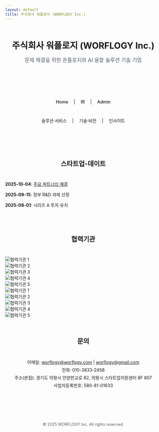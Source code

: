 ```yaml
---
layout: default
title: 주식회사 워플로지 (WORFLOGY Inc.)
---
```


<header style="text-align: center; padding: 2em 1em; border-bottom: 1px solid var(--border-color); background-color: var(--card-bg-color);">
  <h1 style="font-size: 2em; margin: 0.5em 0;">주식회사 워플로지 (WORFLOGY Inc.)</h1>
  <p style="font-size: 1.2em; color: #57606a;">문제 해결을 위한 온톨로지와 AI 융합 솔루션 기술 기업</p>
</header>

<nav style="text-align: center; padding: 1em; background-color: var(--card-bg-color); border-bottom: 1px solid var(--border-color);">
  <a href="/" style="margin: 0 1em; text-decoration: none; color: var(--accent-color); font-weight: 500;">Home</a> |
  <a href="IR_페이지_주소" style="margin: 0 1em; text-decoration: none; color: var(--accent-color); font-weight: 500;">IR</a> |
  <a href="Admin_외부링크_주소" target="_blank" style="margin: 0 1em; text-decoration: none; color: var(--accent-color); font-weight: 500;">Admin</a>
</nav>

<section id="content-1-section" style="padding: 2em 0;">
  <div style="text-align: center; margin-bottom: 2em;">
    <a href="#" id="menu-solutionservice" style="margin: 0 1em; text-decoration: none; color: var(--accent-color);">솔루션·서비스</a> |
    <a href="#" id="menu-techvision" style="margin: 0 1em; text-decoration: none; color: var(--accent-color);">기술·비전</a> |
    <a href="#" id="menu-ceoinsight" style="margin: 0 1em; text-decoration: none; color: var(--accent-color);">인사이트</a>
  </div>
</section>

<section id="content-2-section" style="padding: 2em 0;">
  <div id="current-time" style="text-align: center; margin-bottom: 1em; font-size: 0.9em; color: #57606a;"></div>
  <script src="currentTime.js"></script>

  <h2 style="text-align: center; border-bottom: 1px solid var(--border-color); padding-bottom: 0.5em; margin-bottom: 1.5em;">스타트업-데이트</h2>
  <ul style="list-style-type: none; padding: 0; max-width: 600px; margin: 0 auto;">
    <li style="margin-bottom: 1em;"><strong>2025-10-04</strong>: <a href="https://example.com" target="_blank">주요 파트너십 체결</a></li>
    <li style="margin-bottom: 1em;"><strong>2025-09-15</strong>: 정부 R&D 과제 선정</li>
    <li style="margin-bottom: 1em;"><strong>2025-08-01</strong>: 시리즈 A 투자 유치</li>
  </ul>
</section>

<section id="partners-section">
  <h2 style="text-align: center; border-bottom: 1px solid var(--border-color); padding-bottom: 0.5em; margin-bottom: 1.5em; margin-top: 2em;">협력기관</h2>
  <div class="slider">
    <div class="slider-track">
      <div class="slide-item"><img src="assets/partners/logo1.png" alt="협력기관 1"></div>
      <div class="slide-item"><img src="assets/partners/logo2.png" alt="협력기관 2"></div>
      <div class="slide-item"><img src="assets/partners/logo3.png" alt="협력기관 3"></div>
      <div class="slide-item"><img src="assets/partners/logo4.png" alt="협력기관 4"></div>
      <div class="slide-item"><img src="assets/partners/logo5.png" alt="협력기관 5"></div>
      <div class="slide-item"><img src="assets/partners/logo1.png" alt="협력기관 1"></div>
      <div class="slide-item"><img src="assets/partners/logo2.png" alt="협력기관 2"></div>
      <div class="slide-item"><img src="assets/partners/logo3.png" alt="협력기관 3"></div>
      <div class="slide-item"><img src="assets/partners/logo4.png" alt="협력기관 4"></div>
      <div class="slide-item"><img src="assets/partners/logo5.png" alt="협력기관 5"></div>
    </div>
  </div>
</section>

<section id="contact" style="padding: 2em 0; text-align: center;">
    <h2 style="border-bottom: 1px solid var(--border-color); padding-bottom: 0.5em; margin-bottom: 1.5em;">문의</h2>
    <address style="font-style: normal; line-height: 1.8;">
        <p>
            이메일: <a href="mailto:worflogy@worflogy.com">worflogy@worflogy.com</a> | <a href="mailto:worflogy@gmail.com">worflogy@gmail.com</a><br>
            전화: 010-3833-2458<br>
            주소(본점): 경기도 의왕시 안양판교로 82, 의왕시 스타트업지원센터 8F 807<br> 
            사업자등록번호: 580-81-01633
        </p>
    </address>
</section>

<footer style="text-align: center; padding: 2em 1em; margin-top: 2em; border-top: 1px solid var(--border-color); font-size: 0.9em; color: #57606a;">
    <p>&copy; 2025 WORFLOGY Inc. All rights reserved.</p>
</footer>
